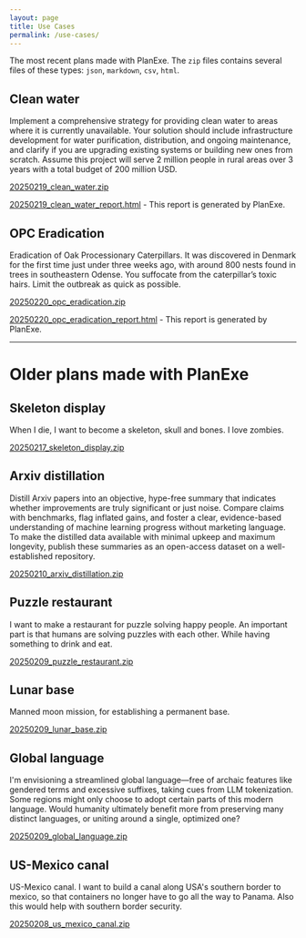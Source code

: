 ```yaml
---
layout: page
title: Use Cases
permalink: /use-cases/
---
```


The most recent plans made with PlanExe. The `zip` files contains several files of these types: `json`, `markdown`, `csv`, `html`.

## Clean water

Implement a comprehensive strategy for providing clean water to areas where it is currently unavailable. Your solution should include infrastructure development for water purification, distribution, and ongoing maintenance, and clarify if you are upgrading existing systems or building new ones from scratch. Assume this project will serve 2 million people in rural areas over 3 years with a total budget of 200 million USD.

[20250219_clean_water.zip](https://github.com/neoneye/PlanExe-web/raw/refs/heads/main/20250219_clean_water.zip)

[20250219_clean_water_report.html](20250219_clean_water_report.html) - This report is generated by PlanExe.

## OPC Eradication

Eradication of Oak Processionary Caterpillars. It was discovered in Denmark for the first time just under three weeks ago, with around 800 nests found in trees in southeastern Odense. You suffocate from the caterpillar’s toxic hairs.
Limit the outbreak as quick as possible.

[20250220_opc_eradication.zip](https://github.com/neoneye/PlanExe-web/raw/refs/heads/main/20250220_opc_eradication.zip)

[20250220_opc_eradication_report.html](20250220_opc_eradication_report.html) - This report is generated by PlanExe.

---

# Older plans made with PlanExe

## Skeleton display

When I die, I want to become a skeleton, skull and bones. I love zombies.

[20250217_skeleton_display.zip](https://github.com/neoneye/PlanExe-web/raw/refs/heads/main/20250217_skeleton_display.zip)

## Arxiv distillation

Distill Arxiv papers into an objective, hype-free summary that indicates whether improvements are truly significant or just noise. Compare claims with benchmarks, flag inflated gains, and foster a clear, evidence-based understanding of machine learning progress without marketing language. To make the distilled data available with minimal upkeep and maximum longevity, publish these summaries as an open-access dataset on a well-established repository.

[20250210_arxiv_distillation.zip](https://github.com/neoneye/PlanExe-web/raw/refs/heads/main/20250210_arxiv_distillation.zip)

## Puzzle restaurant

I want to make a restaurant for puzzle solving happy people. An important part is that humans are solving puzzles with each other. While having something to drink and eat.

[20250209_puzzle_restaurant.zip](https://github.com/neoneye/PlanExe-web/raw/refs/heads/main/20250209_puzzle_restaurant.zip)

## Lunar base

Manned moon mission, for establishing a permanent base.

[20250209_lunar_base.zip](https://github.com/neoneye/PlanExe-web/raw/refs/heads/main/20250209_lunar_base.zip)

## Global language

I'm envisioning a streamlined global language—free of archaic features like gendered terms and excessive suffixes, taking cues from LLM tokenization. Some regions might only choose to adopt certain parts of this modern language. Would humanity ultimately benefit more from preserving many distinct languages, or uniting around a single, optimized one?

[20250209_global_language.zip](https://github.com/neoneye/PlanExe-web/raw/refs/heads/main/20250209_global_language.zip)

## US-Mexico canal

US-Mexico canal. I want to build a canal along USA's southern border to mexico, so that containers no longer have to go all the way to Panama. Also this would help with southern border security.

[20250208_us_mexico_canal.zip](https://github.com/neoneye/PlanExe-web/raw/refs/heads/main/20250208_us_mexico_canal.zip)
